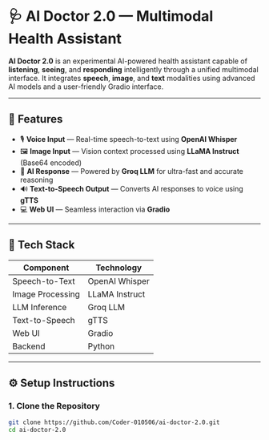 # 🩺 AI Doctor 2.0 — Multimodal Health Assistant

**AI Doctor 2.0** is an experimental AI-powered health assistant capable of **listening**, **seeing**, and **responding** intelligently through a unified multimodal interface. It integrates **speech**, **image**, and **text** modalities using advanced AI models and a user-friendly Gradio interface.

---

## 🚀 Features

- 🎙️ **Voice Input** — Real-time speech-to-text using **OpenAI Whisper**
- 🖼️ **Image Input** — Vision context processed using **LLaMA Instruct** (Base64 encoded)
- 🧠 **AI Response** — Powered by **Groq LLM** for ultra-fast and accurate reasoning
- 🔊 **Text-to-Speech Output** — Converts AI responses to voice using **gTTS**
- 💻 **Web UI** — Seamless interaction via **Gradio**

---

## 🧩 Tech Stack

| Component        | Technology               |
|------------------|---------------------------|
| Speech-to-Text   | OpenAI Whisper            |
| Image Processing | LLaMA Instruct            |
| LLM Inference    | Groq LLM                  |
| Text-to-Speech   | gTTS                      |
| Web UI           | Gradio                    |
| Backend          | Python                    |

---

## ⚙️ Setup Instructions

### 1. Clone the Repository
```bash
git clone https://github.com/Coder-010506/ai-doctor-2.0.git
cd ai-doctor-2.0
